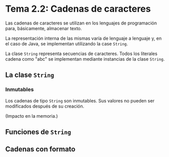# Tema 2.2: Cadenas de caracteres

Las cadenas de caracteres se utilizan en los lenguajes de programación para, básicamente, almacenar texto.

La representación interna de las mismas varía de lenguaje a lenguaje y, en el caso de Java, se implementan utilizando la case `String`.

La clase `String` representa secuencias de caracteres. Todos los literales cadena como "abc" se implementan mediante instancias de la clase `String`.

## La clase `String`

### Inmutables

Los cadenas de tipo `String` son inmutables. Sus valores no pueden ser modificados después de su creación.

(Impacto en la memoria.)

## Funciones de `String`

## Cadenas con formato

